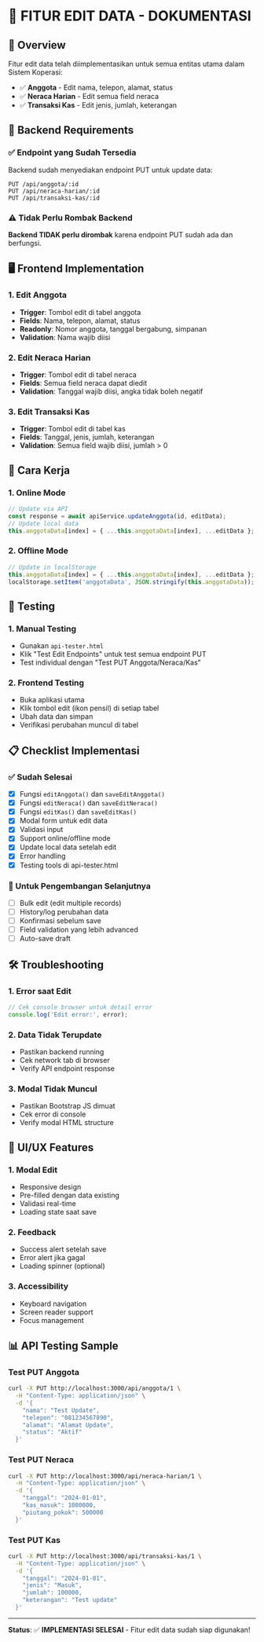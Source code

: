 # 📝 FITUR EDIT DATA - DOKUMENTASI

## 🎯 Overview
Fitur edit data telah diimplementasikan untuk semua entitas utama dalam Sistem Koperasi:
- ✅ **Anggota** - Edit nama, telepon, alamat, status
- ✅ **Neraca Harian** - Edit semua field neraca
- ✅ **Transaksi Kas** - Edit jenis, jumlah, keterangan

## 🔧 Backend Requirements

### ✅ Endpoint yang Sudah Tersedia
Backend sudah menyediakan endpoint PUT untuk update data:

```
PUT /api/anggota/:id
PUT /api/neraca-harian/:id
PUT /api/transaksi-kas/:id
```

### ⚠️ Tidak Perlu Rombak Backend
**Backend TIDAK perlu dirombak** karena endpoint PUT sudah ada dan berfungsi.

## 🖥️ Frontend Implementation

### 1. Edit Anggota
- **Trigger**: Tombol edit di tabel anggota
- **Fields**: Nama, telepon, alamat, status
- **Readonly**: Nomor anggota, tanggal bergabung, simpanan
- **Validation**: Nama wajib diisi

### 2. Edit Neraca Harian
- **Trigger**: Tombol edit di tabel neraca
- **Fields**: Semua field neraca dapat diedit
- **Validation**: Tanggal wajib diisi, angka tidak boleh negatif

### 3. Edit Transaksi Kas
- **Trigger**: Tombol edit di tabel kas
- **Fields**: Tanggal, jenis, jumlah, keterangan
- **Validation**: Semua field wajib diisi, jumlah > 0

## 🔄 Cara Kerja

### 1. Online Mode
```javascript
// Update via API
const response = await apiService.updateAnggota(id, editData);
// Update local data
this.anggotaData[index] = { ...this.anggotaData[index], ...editData };
```

### 2. Offline Mode
```javascript
// Update in localStorage
this.anggotaData[index] = { ...this.anggotaData[index], ...editData };
localStorage.setItem('anggotaData', JSON.stringify(this.anggotaData));
```

## 🧪 Testing

### 1. Manual Testing
- Gunakan `api-tester.html`
- Klik "Test Edit Endpoints" untuk test semua endpoint PUT
- Test individual dengan "Test PUT Anggota/Neraca/Kas"

### 2. Frontend Testing
- Buka aplikasi utama
- Klik tombol edit (ikon pensil) di setiap tabel
- Ubah data dan simpan
- Verifikasi perubahan muncul di tabel

## 📋 Checklist Implementasi

### ✅ Sudah Selesai
- [x] Fungsi `editAnggota()` dan `saveEditAnggota()`
- [x] Fungsi `editNeraca()` dan `saveEditNeraca()`
- [x] Fungsi `editKas()` dan `saveEditKas()`
- [x] Modal form untuk edit data
- [x] Validasi input
- [x] Support online/offline mode
- [x] Update local data setelah edit
- [x] Error handling
- [x] Testing tools di api-tester.html

### 🔄 Untuk Pengembangan Selanjutnya
- [ ] Bulk edit (edit multiple records)
- [ ] History/log perubahan data
- [ ] Konfirmasi sebelum save
- [ ] Field validation yang lebih advanced
- [ ] Auto-save draft

## 🛠️ Troubleshooting

### 1. Error saat Edit
```javascript
// Cek console browser untuk detail error
console.log('Edit error:', error);
```

### 2. Data Tidak Terupdate
- Pastikan backend running
- Cek network tab di browser
- Verify API endpoint response

### 3. Modal Tidak Muncul
- Pastikan Bootstrap JS dimuat
- Cek error di console
- Verify modal HTML structure

## 🎨 UI/UX Features

### 1. Modal Edit
- Responsive design
- Pre-filled dengan data existing
- Validasi real-time
- Loading state saat save

### 2. Feedback
- Success alert setelah save
- Error alert jika gagal
- Loading spinner (optional)

### 3. Accessibility
- Keyboard navigation
- Screen reader support
- Focus management

## 📊 API Testing Sample

### Test PUT Anggota
```bash
curl -X PUT http://localhost:3000/api/anggota/1 \
  -H "Content-Type: application/json" \
  -d '{
    "nama": "Test Update",
    "telepon": "081234567890",
    "alamat": "Alamat Update",
    "status": "Aktif"
  }'
```

### Test PUT Neraca
```bash
curl -X PUT http://localhost:3000/api/neraca-harian/1 \
  -H "Content-Type: application/json" \
  -d '{
    "tanggal": "2024-01-01",
    "kas_masuk": 1000000,
    "piutang_pokok": 500000
  }'
```

### Test PUT Kas
```bash
curl -X PUT http://localhost:3000/api/transaksi-kas/1 \
  -H "Content-Type: application/json" \
  -d '{
    "tanggal": "2024-01-01",
    "jenis": "Masuk",
    "jumlah": 100000,
    "keterangan": "Test update"
  }'
```

---

**Status**: ✅ **IMPLEMENTASI SELESAI** - Fitur edit data sudah siap digunakan!
